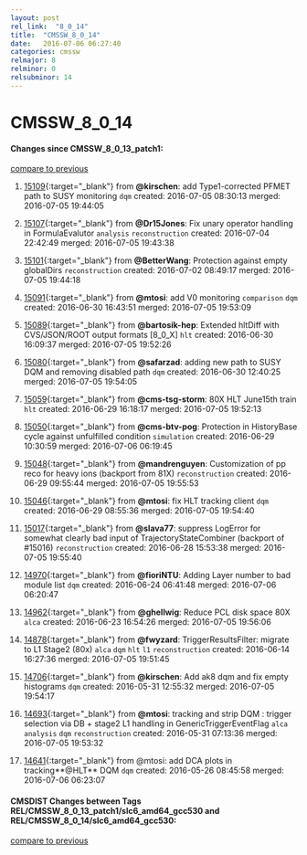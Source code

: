 ```yaml
---
layout: post
rel_link:  "8_0_14"
title:  "CMSSW_8_0_14"
date:   2016-07-06 06:27:40
categories: cmssw
relmajor: 8
relminor: 0
relsubminor: 14
---
```


# CMSSW_8_0_14
#### Changes since CMSSW_8_0_13_patch1:

[compare to previous](https://github.com/cms-sw/cmssw/compare/CMSSW_8_0_13_patch1...CMSSW_8_0_14)



1. [15109](http://github.com/cms-sw/cmssw/pull/15109){:target="_blank"}  from **@kirschen**: add Type1-corrected PFMET path to SUSY monitoring `dqm`  created: 2016-07-05 08:30:13 merged: 2016-07-05 19:44:05

2. [15107](http://github.com/cms-sw/cmssw/pull/15107){:target="_blank"}  from **@Dr15Jones**: Fix unary operator handling in FormulaEvalutor `analysis`  `reconstruction`  created: 2016-07-04 22:42:49 merged: 2016-07-05 19:43:38

3. [15101](http://github.com/cms-sw/cmssw/pull/15101){:target="_blank"}  from **@BetterWang**: Protection against empty globalDirs `reconstruction`  created: 2016-07-02 08:49:17 merged: 2016-07-05 19:44:18

4. [15091](http://github.com/cms-sw/cmssw/pull/15091){:target="_blank"}  from **@mtosi**: add V0 monitoring `comparison`  `dqm`  created: 2016-06-30 16:43:51 merged: 2016-07-05 19:53:09

5. [15089](http://github.com/cms-sw/cmssw/pull/15089){:target="_blank"}  from **@bartosik-hep**: Extended hltDiff with CVS/JSON/ROOT output formats [8_0_X] `hlt`  created: 2016-06-30 16:09:37 merged: 2016-07-05 19:52:26

6. [15080](http://github.com/cms-sw/cmssw/pull/15080){:target="_blank"}  from **@safarzad**: adding new path to SUSY DQM and removing disabled path `dqm`  created: 2016-06-30 12:40:25 merged: 2016-07-05 19:54:05

7. [15059](http://github.com/cms-sw/cmssw/pull/15059){:target="_blank"}  from **@cms-tsg-storm**: 80X HLT June15th train `hlt`  created: 2016-06-29 16:18:17 merged: 2016-07-05 19:52:13

8. [15050](http://github.com/cms-sw/cmssw/pull/15050){:target="_blank"}  from **@cms-btv-pog**: Protection in HistoryBase cycle against unfulfilled condition `simulation`  created: 2016-06-29 10:30:59 merged: 2016-07-06 06:19:45

9. [15048](http://github.com/cms-sw/cmssw/pull/15048){:target="_blank"}  from **@mandrenguyen**: Customization of pp reco for heavy ions (backport from 81X) `reconstruction`  created: 2016-06-29 09:55:44 merged: 2016-07-05 19:55:53

10. [15046](http://github.com/cms-sw/cmssw/pull/15046){:target="_blank"}  from **@mtosi**: fix HLT tracking client `dqm`  created: 2016-06-29 08:55:36 merged: 2016-07-05 19:54:40

11. [15017](http://github.com/cms-sw/cmssw/pull/15017){:target="_blank"}  from **@slava77**: suppress LogError for somewhat clearly bad input of TrajectoryStateCombiner (backport of #15016) `reconstruction`  created: 2016-06-28 15:53:38 merged: 2016-07-05 19:55:40

12. [14970](http://github.com/cms-sw/cmssw/pull/14970){:target="_blank"}  from **@fioriNTU**: Adding Layer number to bad module list `dqm`  created: 2016-06-24 06:41:48 merged: 2016-07-06 06:20:47

13. [14962](http://github.com/cms-sw/cmssw/pull/14962){:target="_blank"}  from **@ghellwig**: Reduce PCL disk space 80X `alca`  created: 2016-06-23 16:54:26 merged: 2016-07-05 19:56:06

14. [14878](http://github.com/cms-sw/cmssw/pull/14878){:target="_blank"}  from **@fwyzard**: TriggerResultsFilter: migrate to L1 Stage2 (80x) `alca`  `dqm`  `hlt`  `l1`  `reconstruction`  created: 2016-06-14 16:27:36 merged: 2016-07-05 19:51:45

15. [14706](http://github.com/cms-sw/cmssw/pull/14706){:target="_blank"}  from **@kirschen**: Add ak8 dqm and fix empty histograms `dqm`  created: 2016-05-31 12:55:32 merged: 2016-07-05 19:54:17

16. [14693](http://github.com/cms-sw/cmssw/pull/14693){:target="_blank"}  from **@mtosi**: tracking and strip DQM : trigger selection via DB + stage2 L1 handling in GenericTriggerEventFlag `alca`  `analysis`  `dqm`  `reconstruction`  created: 2016-05-31 07:13:36 merged: 2016-07-05 19:53:32

17. [14641](http://github.com/cms-sw/cmssw/pull/14641){:target="_blank"}  from @mtosi: add DCA plots in tracking**@HLT** DQM `dqm`  created: 2016-05-26 08:45:58 merged: 2016-07-06 06:23:07

#### CMSDIST Changes between Tags REL/CMSSW_8_0_13_patch1/slc6_amd64_gcc530 and REL/CMSSW_8_0_14/slc6_amd64_gcc530:

[compare to previous](https://github.com/cms-sw/cmsdist/compare/REL/CMSSW_8_0_13_patch1/slc6_amd64_gcc530...REL/CMSSW_8_0_14/slc6_amd64_gcc530)


